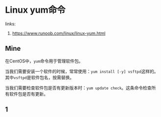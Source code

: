 # Linux yum命令

links: 

1. <https://www.runoob.com/linux/linux-yum.html>

## Mine

在CentOS中，`yum`命令用于管理软件包。

当我们需要安装一个软件的时候，常常使用：`yum install [-y] vsftpd`这样的。其中`vsftpd`是软件包名，按需替换。

当我们需要检查软件包是否有更新版本时：`yum update check`。这条命令检查所有软件包是否有更新。

## 1

